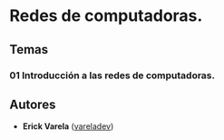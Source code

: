 # Redes de computadoras.

## Temas

### 01 Introducción a las redes de computadoras.




## Autores

* **Erick Varela** ([vareladev](https://github.com/vareladev/))
